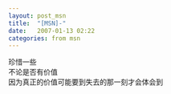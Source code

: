 ```yaml
---
layout: post_msn
title:  "[MSN]-"
date:   2007-01-13 02:22
categories: from msn
---  
```

珍惜一些  
不论是否有价值  
因为真正的价值可能要到失去的那一刻才会体会到  